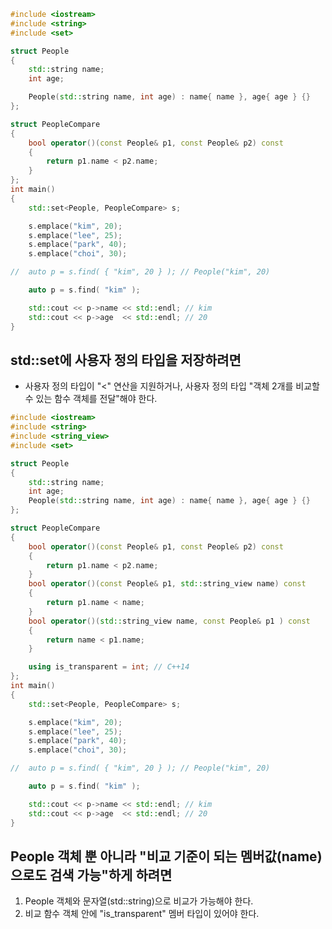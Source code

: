 ```c++
#include <iostream>
#include <string>
#include <set>

struct People
{
	std::string name;
	int age;

	People(std::string name, int age) : name{ name }, age{ age } {}
};

struct PeopleCompare
{
	bool operator()(const People& p1, const People& p2) const
	{
		return p1.name < p2.name;
	}
};
int main()
{
	std::set<People, PeopleCompare> s;

	s.emplace("kim", 20);
	s.emplace("lee", 25);
	s.emplace("park", 40);
	s.emplace("choi", 30);

//	auto p = s.find( { "kim", 20 } ); // People("kim", 20)

	auto p = s.find( "kim" );

	std::cout << p->name << std::endl; // kim
	std::cout << p->age  << std::endl; // 20
}
```

## std::set에 사용자 정의 타입을 저장하려면
- 사용자 정의 타입이 "<" 연산을 지원하거나, 사용자 정의 타입 "객체 2개를 비교할수 있는 함수 객체를 전달"해야 한다.

```c++
#include <iostream>
#include <string>
#include <string_view>
#include <set>

struct People
{
	std::string name;
	int age;
	People(std::string name, int age) : name{ name }, age{ age } {}
};

struct PeopleCompare
{
	bool operator()(const People& p1, const People& p2) const
	{
		return p1.name < p2.name;
	}
	bool operator()(const People& p1, std::string_view name) const
	{
		return p1.name < name;
	}
	bool operator()(std::string_view name, const People& p1 ) const
	{
		return name < p1.name;
	}

	using is_transparent = int; // C++14 
};
int main()
{
	std::set<People, PeopleCompare> s;

	s.emplace("kim", 20);
	s.emplace("lee", 25);
	s.emplace("park", 40);
	s.emplace("choi", 30);

//	auto p = s.find( { "kim", 20 } ); // People("kim", 20)

	auto p = s.find( "kim" );

	std::cout << p->name << std::endl; // kim
	std::cout << p->age  << std::endl; // 20
}
```

## People 객체 뿐 아니라 "비교 기준이 되는 멤버값(name)으로도 검색 가능"하게 하려면
1) People 객체와 문자열(std::string)으로 비교가 가능해야 한다.
2) 비교 함수 객체 안에 "is_transparent" 멤버 타입이 있어야 한다.




